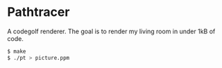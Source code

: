 # Pathtracer

A codegolf renderer. The goal is to render my living room in under 1kB of code.

```bash
$ make
$ ./pt > picture.ppm
```
